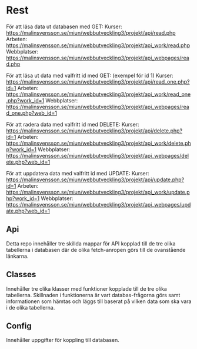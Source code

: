 # Rest
För att läsa data ut databasen med GET: 
Kurser: https://malinsvensson.se/miun/webbutveckling3/projekt/api/read.php
Arbeten: https://malinsvensson.se/miun/webbutveckling3/projekt/api_work/read.php
Webbplatser: https://malinsvensson.se/miun/webbutveckling3/projekt/api_webpages/read.php

För att läsa ut data med valfritt id med GET: (exempel för id 1) 
Kurser: https://malinsvensson.se/miun/webbutveckling3/projekt/api/read_one.php?id=1
Arbeten: https://malinsvensson.se/miun/webbutveckling3/projekt/api_work/read_one.php?work_id=1
Webbplatser: https://malinsvensson.se/miun/webbutveckling3/projekt/api_webpages/read_one.php?web_id=1

För att radera data med valfritt id med DELETE: 
Kurser: https://malinsvensson.se/miun/webbutveckling3/projekt/api/delete.php?id=1
Arbeten: https://malinsvensson.se/miun/webbutveckling3/projekt/api_work/delete.php?work_id=1
Webbplatser: https://malinsvensson.se/miun/webbutveckling3/projekt/api_webpages/delete.php?web_id=1

För att uppdatera data med valfritt id med UPDATE: 
Kurser: https://malinsvensson.se/miun/webbutveckling3/projekt/api/update.php?id=1
Arbeten: https://malinsvensson.se/miun/webbutveckling3/projekt/api_work/update.php?work_id=1
Webbplatser: https://malinsvensson.se/miun/webbutveckling3/projekt/api_webpages/update.php?web_id=1

## Api 
Detta repo innehåller tre skillda mappar för API kopplad till de tre olika tabellerna i databasen där de olika fetch-anropen görs till de ovanstående länkarna. 

## Classes 
Innehåller tre olika klasser med funktioner kopplade till de tre olika tabellerna. 
Skillnaden i funktionerna är vart databas-frågorna görs samt informationen som hämtas och läggs till baserat på vilken data som ska vara i de olika tabellerna. 

## Config 
Innehåller uppgifter för koppling till databasen. 
